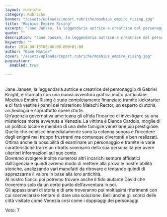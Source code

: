 ```yaml
---
layout: rubriche
category: Rubriche
banner: "/assets/uploads/import.rubriche/moebius_empire_rising.jpg"
title: "Moebius Empire Rising"
excerpt: "Jane Jansen, la leggendaria autrice e creatrice del personaggio di Gabriel Knight, è ritornata con una nuova avventura grafica molto particolare. Moebius Empire Rising è stato completamente finanziato tramite kickstarter e ci farà vestire i panni del misterioso Malachi Rector, un esperto di storia, archeologia e soprattutto opere d’arte. Un’agenzia governativa americana gli affida l’incarico [&hellip"
quote: ""
description: "Jane Jansen, la leggendaria autrice e creatrice del personaggio di Gabriel Knight, è ritornata con una nuova avventura grafica molto particolare. Moebius Empire Rising è stato completamente finanziato tramite kickstarter e ci farà vestire i panni del misterioso Malachi Rector, un esperto di storia, archeologia e soprattutto opere d’arte. Un’agenzia governativa americana gli affida l’incarico [&hellip"
keywords: ""
date: 2014-09-15T00:00:00.000+01:00
author: "Game Master"
cover: "/assets/uploads/import.rubriche/moebius_empire_rising.jpg"
pagination:
  enabled: true

---
```


[](https://hotmc.com/wp-content/uploads/2014/09/moebius%5Fempire%5Frising.jpg)  
Jane Jansen, la leggendaria autrice e creatrice del personaggio di Gabriel Knight, è ritornata con una nuova avventura grafica molto particolare. Moebius Empire Rising è stato completamente finanziato tramite kickstarter e ci farà vestire i panni del misterioso Malachi Rector, un esperto di storia, archeologia e soprattutto opere d’arte.  
Un’agenzia governativa americana gli affida l’incarico di investigare su una misteriosa morte avvenuta a Venezia. La vittima è Bianca Cardolo, moglie di un politico locale e membro di una delle famiglie veneziane più prestigiose.  
Quello che colpisce immediatamente sono la colonna sonora e l’incedere degli enigmi mai troppo frustranti ma comunque divertenti e ben realizzati.  
Ottima anche la possibilità di esaminare un personaggio e tramite le varie caratteristiche trarre un ritratto sommario della sua personalità per avere ulteriori informazioni sul suo conto.  
Dovremo svolgere inoltre numerosi altri incarichi sempre affidatici dall’agenzia e quindi avremo modo di mettere alla prova le nostre abilità storiche, analizzando vari manufatti da ritrovare e tentando quindi di apprezzarne il valore in base alla loro antichità.  
Al nostro fianco poi potremo trovare anche il fido aiutante David che troveremo solo da un certo punto dell’avventura in poi.  
Gli appassionati di storia e di arte troveranno poi moltissimi riferimenti con cui scervellarsi e tentare di dare una soluzione. Belli anche gli scorci delle città visitate come Venezia così come i doppiaggi dei personaggi.

Voto: 7